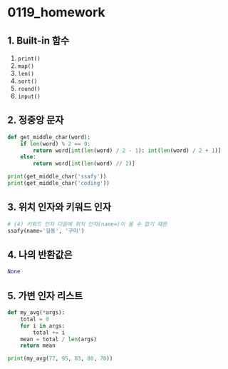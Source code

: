 # 0119_homework



## 1. Built-in 함수

1. `print()`
2. `map()`
3. `len()`
4. `sort()`
5. `round()`
6. `input()`

## 2. 정중앙 문자

```python
def get_middle_char(word):
    if len(word) % 2 == 0:
        return word[int(len(word) / 2 - 1): int(len(word) / 2 + 1)]
    else:
        return word[int(len(word) // 2)]

print(get_middle_char('ssafy'))
print(get_middle_char('coding'))
```

## 3. 위치 인자와 키워드 인자

```python
# (4) 키워드 인자 다음에 위치 인자(name=)이 올 수 없기 때문
ssafy(name='길동', '구미')
```

## 4. 나의 반환값은

```python
None
```

## 5. 가변 인자 리스트

```python
def my_avg(*args):
    total = 0
    for i in args:
        total += i
    mean = total / len(args)
    return mean

print(my_avg(77, 95, 83, 80, 70))
```

